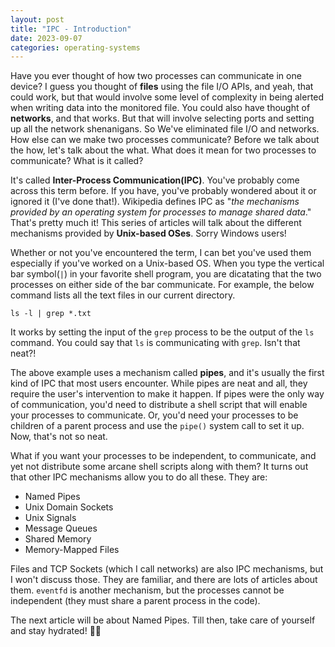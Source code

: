 ```yaml
---
layout: post
title: "IPC - Introduction"
date: 2023-09-07
categories: operating-systems
---
```


Have you ever thought of how two processes can communicate in one device? I guess you thought of **files** using the file I/O APIs, and yeah, that could work, but that would involve some level of complexity in being alerted when writing data into the monitored file. You could also have thought of **networks**, and that works. But that will involve selecting ports and setting up all the network shenanigans. So We've eliminated file I/O and networks. How else can we make two processes communicate? Before we talk about the how, let's talk about the what. What does it mean for two processes to communicate? What is it called?

It's called **Inter-Process Communication(IPC)**. You've probably come across this term before. If you have, you've probably wondered about it or ignored it (I've done that!). Wikipedia defines IPC as "*the mechanisms provided by an operating system for processes to manage shared data*." That's pretty much it! This series of articles will talk about the different mechanisms provided by **Unix-based OSes**. Sorry Windows users! 

Whether or not you've encountered the term, I can bet you've used them especially if you've worked on a Unix-based OS. When you type the vertical bar symbol(`|`) in your favorite shell program, you are dicatating that the two processes on either side of the bar communicate. For example, the below command lists all the text files in our current directory.

```ls -l | grep *.txt```

It works by setting the input of the `grep` process to be the output of the `ls` command. You could say that `ls` is communicating with `grep`. Isn't that neat?!

The above example uses a mechanism called **pipes**, and it's usually the first kind of IPC that most users encounter. While pipes are neat and all, they require the user's intervention to make it happen. If pipes were the only way of communication, you'd need to distribute a shell script that will enable your processes to communicate. Or, you'd need your processes to be children of a parent process and use the `pipe()` system call to set it up. Now, that's not so neat. 

What if you want your processes to be independent, to communicate, and yet not distribute some arcane shell scripts along with them? It turns out that other IPC mechanisms allow you to do all these. They are:

* Named Pipes
* Unix Domain Sockets
* Unix Signals
* Message Queues
* Shared Memory
* Memory-Mapped Files

Files and TCP Sockets (which I call networks) are also IPC mechanisms, but I won't discuss those. They are familiar, and there are lots of articles about them. `eventfd` is another mechanism, but the processes cannot be independent (they must share a parent process in the code).

The next article will be about Named Pipes. Till then, take care of yourself and stay hydrated! ✌🏾